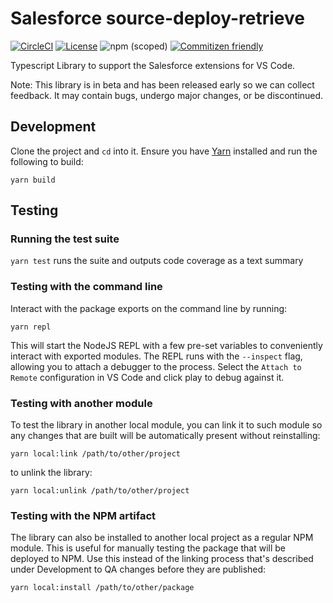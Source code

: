 # Salesforce source-deploy-retrieve

[![CircleCI](https://circleci.com/gh/forcedotcom/source-deploy-retrieve.svg?style=svg&circle-token=8cab4c48eb81996544b9fa3dfa29e6734376b73f)](https://circleci.com/gh/forcedotcom/source-deploy-retrieve)
[![License](https://img.shields.io/badge/License-BSD%203--Clause-blue.svg)](https://opensource.org/licenses/BSD-3-Clause)
![npm (scoped)](https://img.shields.io/npm/v/@salesforce/source-deploy-retrieve)
[![Commitizen friendly](https://img.shields.io/badge/commitizen-friendly-brightgreen.svg)](http://commitizen.github.io/cz-cli/)

Typescript Library to support the Salesforce extensions for VS Code.

Note: This library is in beta and has been released early so we can collect feedback. It may contain bugs, undergo major changes, or be discontinued.

## Development

Clone the project and `cd` into it. Ensure you have [Yarn](https://yarnpkg.com/) installed and run the following to build:

`yarn build`



## Testing

### Running the test suite

`yarn test` runs the suite and outputs code coverage as a text summary

### Testing with the command line

Interact with the package exports on the command line by running:

`yarn repl`

This will start the NodeJS REPL with a few pre-set variables to conveniently interact
with exported modules. The REPL runs with the `--inspect` flag, allowing you to attach a debugger to the process. Select the `Attach to Remote` configuration in VS Code and click play to debug against it.

### Testing with another module

To test the library in another local module, you can link it to such module so any changes that are built will be automatically present without reinstalling:

`yarn local:link /path/to/other/project`

to unlink the library:

`yarn local:unlink /path/to/other/project`

### Testing with the NPM artifact

The library can also be installed to another local project as a regular NPM module. This is useful for manually testing the package that will be deployed to NPM. Use this instead of the linking process that's described under Development to QA changes before they are published:

`yarn local:install /path/to/other/package`
